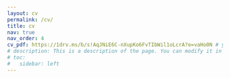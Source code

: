 ```yaml
---
layout: cv
permalink: /cv/
title: cv
nav: true
nav_order: 4
cv_pdf: https://1drv.ms/b/s!AqJNiE6C-nXupKo6FvTIbWil1oLcrA?e=vaHo0N # you can also use external links here
# description: This is a description of the page. You can modify it in '_pages/cv.md'. You can also change or remove the top pdf download button.
# toc:
#   sidebar: left
---
```

